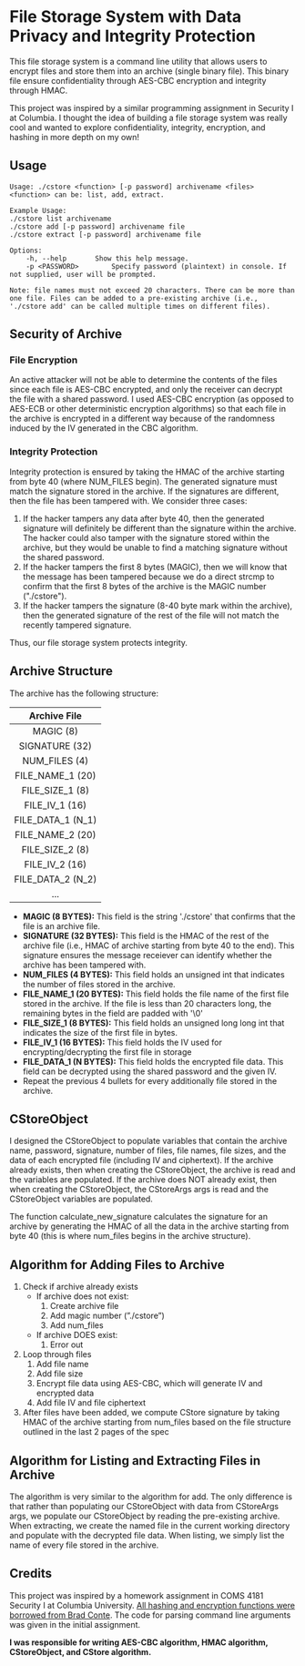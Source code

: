 # File Storage System with Data Privacy and Integrity Protection

This file storage system is a command line utility that allows users to encrypt files and store them into an archive (single binary file). This binary file ensure confidentiality through AES-CBC encryption and integrity through HMAC. 

This project was inspired by a similar programming assignment in Security I at Columbia. I thought the idea of building a file storage system was really cool and wanted to explore confidentiality, integrity, encryption, and hashing in more depth on my own!

## Usage

    Usage: ./cstore <function> [-p password] archivename <files>
    <function> can be: list, add, extract.
    
    Example Usage:
    ./cstore list archivename
    ./cstore add [-p password] archivename file
    ./cstore extract [-p password] archivename file
    
    Options:
        -h, --help		 Show this help message.
        -p <PASSWORD>		 Specify password (plaintext) in console. If not supplied, user will be prompted.
    
    Note: file names must not exceed 20 characters. There can be more than one file. Files can be added to a pre-existing archive (i.e., './cstore add' can be called multiple times on different files).


## Security of Archive

### File Encryption

An active attacker will not be able to determine the contents of the files since each file is AES-CBC encrypted, and only the receiver can decrypt the file with a shared password. I used AES-CBC encryption (as opposed to AES-ECB or other deterministic encryption algorithms) so that each file in the archive is encrypted in a different way because of the randomness induced by the IV generated in the CBC algorithm.

### Integrity Protection

Integrity protection is ensured by taking the HMAC of the archive starting from byte 40 (where NUM_FILES begin). The generated signature must match the signature stored in the archive. If the signatures are different, then the file has been tampered with. We consider three cases:

1. If the hacker tampers any data after byte 40, then the generated signature will definitely be different than the signature within the archive. The hacker could also tamper with the signature stored within the archive, but they would be unable to find a matching signature without the shared password.
2. If the hacker tampers the first 8 bytes (MAGIC), then we will know that the message has been tampered because we do a direct strcmp to confirm that the first 8 bytes of the archive is the MAGIC number ("./cstore").
3. If the hacker tampers the signature (8-40 byte mark within the archive), then the generated signature of the rest of the file will not match the recently tampered signature.

Thus, our file storage system protects integrity.

## Archive Structure 

The archive has the following structure:

| Archive File      |
| :---------------: |
| MAGIC (8)         |
| SIGNATURE (32)    |
| NUM_FILES (4)     |
| FILE_NAME_1 (20)  |
| FILE_SIZE_1 (8)   |
| FILE_IV_1 (16)    | 
| FILE_DATA_1 (N_1) |
| FILE_NAME_2 (20)  |
| FILE_SIZE_2 (8)   |
| FILE_IV_2 (16)    |
| FILE_DATA_2 (N_2) |
| ...               |

- **MAGIC (8 BYTES):** This field is the string './cstore' that confirms that the file is an archive file.
- **SIGNATURE (32 BYTES):** This field is the HMAC of the rest of the archive file (i.e., HMAC of archive starting from byte 40 to the end). This signature ensures the message receiever can identify whether the archive has been tampered with.
- **NUM_FILES (4 BYTES):** This field holds an unsigned int that indicates the number of files stored in the archive. 
- **FILE_NAME_1 (20 BYTES):** This field holds the file name of the first file stored in the archive. If the file is less than 20 characters long, the remaining bytes in the field are padded with '\0'
- **FILE_SIZE_1 (8 BYTES):** This field holds an unsigned long long int that indicates the size of the first file in bytes.
- **FILE_IV_1 (16 BYTES):** This field holds the IV used for encrypting/decrypting the first file in storage
- **FILE_DATA_1 (N BYTES):** This field holds the encrypted file data. This field can be decrypted using the shared password and the given IV.
- Repeat the previous 4 bullets for every additionally file stored in the archive.

## CStoreObject

I designed the CStoreObject to populate variables that contain the archive name, password, signature, number of files, file names, file sizes, and the data of each encrypted file (including IV and ciphertext). If the archive already exists, then when creating the CStoreObject, the archive is read and the variables are populated. If the archive does NOT already exist, then when creating the CStoreObject, the CStoreArgs args is read and the CStoreObject variables are populated.

The function calculate_new_signature calculates the signature for an archive by generating the HMAC of all the data in the archive starting from byte 40 (this is where num_files begins in the archive structure).

## Algorithm for Adding Files to Archive

1. Check if archive already exists 
    - If archive does not exist: 
        1. Create archive file
        2. Add magic number (”./cstore”)
        3. Add num_files
    - If archive DOES exist: 
        1. Error out
2. Loop through files
    1. Add file name
    2. Add file size
    3. Encrypt file data using AES-CBC, which will generate IV and encrypted data
    3. Add file IV and file ciphertext
3. After files have been added, we compute CStore signature by taking HMAC of the archive starting from num_files based on the file structure outlined in the last 2 pages of the spec

## Algorithm for Listing and Extracting Files in Archive

The algorithm is very similar to the algorithm for add. The only difference is that rather than populating our CStoreObject with data from CStoreArgs args, we populate our CStoreObject by reading the pre-existing archive. When extracting, we create the named file in the current working directory and populate with the decrypted file data. When listing, we simply list the name of every file stored in the archive.

## Credits

This project was inspired by a homework assignment in COMS 4181 Security I at Columbia University. [All hashing and encryption functions were borrowed from Brad Conte](https://github.com/B-Con/crypto-algorithms). The code for parsing command line arguments was given in the initial assignment.

**I was responsible for writing AES-CBC algorithm, HMAC algorithm, CStoreObject, and CStore algorithm.**